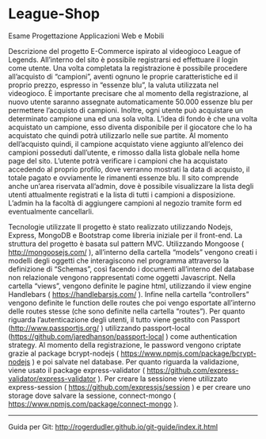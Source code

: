# League-Shop
Esame Progettazione Applicazioni Web e Mobili

Descrizione del progetto
E-Commerce ispirato al videogioco League of Legends. All’interno del sito è possibile registrarsi ed effettuare il login come utente. Una volta completata la registrazione è possibile procedere all’acquisto di “campioni”, aventi ognuno le proprie caratteristiche ed il proprio prezzo, espresso in “essenze blu”, la valuta utilizzata nel videogioco. È importante precisare che al momento della registrazione, al nuovo utente saranno assegnate automaticamente 50.000 essenze blu per permettere l’acquisto di campioni. Inoltre, ogni utente può acquistare un determinato campione una ed una sola volta. L’idea di fondo è che una volta acquistato un campione, esso diventa disponibile per il giocatore che lo ha acquistato che quindi potrà utilizzarlo nelle sue partite. Al momento dell’acquisto quindi, il campione acquistato viene aggiunto all’elenco dei campioni posseduti dall’utente, e rimosso dalla lista globale nella home page del sito. L’utente potrà verificare i campioni che ha acquistato accedendo al proprio profilo, dove verranno mostrati la data di acquisto, il totale pagato e ovviamente le rimanenti essenze blu.
Il sito comprende anche un’area riservata all’admin, dove è possibile visualizzare la lista degli utenti attualmente registrati e la lista di tutti i campioni a disposizione. L’admin ha la facoltà di aggiungere campioni al negozio tramite form ed eventualmente cancellarli.

Tecnologie utilizzate
Il progetto è stato realizzato utilizzando Nodejs, Express, MongoDB e Bootstrap come libreria iniziale per il front-end. La struttura del progetto è basata sul pattern MVC. Utilizzando Mongoose ( http://mongoosejs.com/ ), all’interno della cartella “models” vengono creati i modelli degli oggetti che interagiscono nel programma attraverso la definizione di “Schemas”, così facendo i documenti all’interno del database non relazionale vengono rappresentati come oggetti Javascript. Nella cartella “views”, vengono definite le pagine html, utilizzando il view engine Handlebars ( https://handlebarsjs.com/ ). Infine nella cartella “controllers” vengono definite le function delle routes che poi vengo esportate all’interno delle routes stesse (che sono definite nella cartella “routes”).
Per quanto riguarda l’autenticazione degli utenti, il tutto viene gestito con Passport (http://www.passportjs.org/ ) utilizzando passport-local (https://github.com/jaredhanson/passport-local ) come authentication strategy. Al momento della registrazione, le password vengono criptate grazie al package bcrypt-nodejs ( https://www.npmjs.com/package/bcrypt-nodejs ) e poi salvate nel database. Per quanto riguarda la validazione, viene usato il package express-validator ( https://github.com/express-validator/express-validator ). Per creare la sessione viene utilizzato express-session ( https://github.com/expressjs/session ) e per creare uno storage dove salvare la sessione, connect-mongo ( https://www.npmjs.com/package/connect-mongo ).


------------------------------------------------------------------------------------------------------------------------------------------------------

Guida per Git: http://rogerdudler.github.io/git-guide/index.it.html
